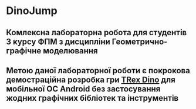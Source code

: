 DinoJump
===================

Комлексна лабораторна робота для студентів 3 курсу ФПМ з дисципліни Геометрично-графічне моделювання
-----------

Метою даної лабораторної роботи є покрокова демостраційна розробка гри [TRex Dino](http://apps.thecodepost.org/trex/trex.html) для мобільної ОС Android без застосування жодних графічних бібліотек та інструментів
-----------
